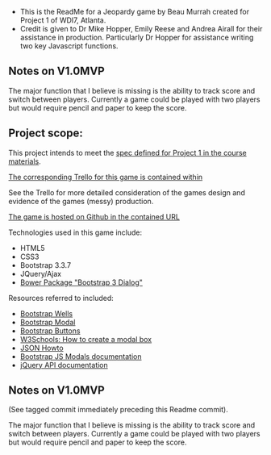 * This is the ReadMe for a Jeopardy game by Beau Murrah created for Project 1 of WDI7, Atlanta.
* Credit is given to Dr Mike Hopper, Emily Reese and Andrea Airall for their assistance in production. Particularly Dr Hopper for assistance writing two key Javascript functions.

## Notes on V1.0MVP

The major function that I believe is missing is the ability to track score and switch between players. Currently a game could be played with two players but would require pencil and paper to keep the score.

Project scope:
--

This project intends to meet the [spec defined for Project 1 in the course materials](https://github.com/ATL-WDI-Curriculum/projects/blob/master/project1.md).

[The corresponding Trello for this game is contained within](https://trello.com/b/FtyjyTlm/wdi-project-1-jeopardy-beau-murrah)

See the Trello for more detailed consideration of the games design and evidence of the games (messy) production.

[The game is hosted on Github in the contained URL](https://github.com/airbr/WDI7-Jeopardy)

Technologies used in this game include:

* HTML5
* CSS3
* Bootstrap 3.3.7
* JQuery/Ajax
* [Bower Package "Bootstrap 3 Dialog"](https://github.com/airbr/bootstrap3-dialog)


Resources referred to included:

* [Bootstrap Wells](http://www.w3schools.com/bootstrap/bootstrap_wells.asp)
* [Bootstrap Modal](http://www.w3schools.com/bootstrap/bootstrap_modal.asp)
* [Bootstrap Buttons](http://www.w3schools.com/bootstrap/bootstrap_buttons.asp)
* [W3Schools: How to create a modal box](http://www.w3schools.com/howto/howto_css_modals.asp)
* [JSON Howto](http://www.w3schools.com/json/json_eval.asp)
* [Bootstrap JS Modals documentation](https://getbootstrap.com/javascript/#modals)
* [jQuery API documentation](https://api.jquery.com/)

## Notes on V1.0MVP

(See tagged commit immediately preceding this Readme commit).

The major function that I believe is missing is the ability to track score and switch between players. Currently a game could be played with two players but would require pencil and paper to keep the score.









